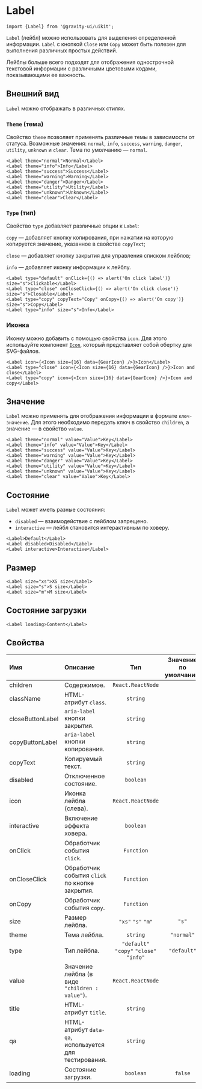 <!--GITHUB_BLOCK-->

# Label

<!--/GITHUB_BLOCK-->

```tsx
import {Label} from '@gravity-ui/uikit';
```

`Label` (лейбл) можно использовать для выделения определенной информации. `Label` с кнопкой `Close` или `Copy` может быть полезен для выполнения различных простых действий.

Лейблы больше всего подходят для отображения однострочной текстовой информации с различными цветовыми кодами, показывающими ее важность.

## Внешний вид

`Label` можно отображать в различных стилях.

### `Theme` (тема)

Свойство `theme` позволяет применять различные темы в зависимости от статуса. Возможные значения: `normal`, `info`, `success`, `warning`, `danger`, `utility`, `unknown` и `clear`.
Тема по умолчанию — `normal`.

<!--LANDING_BLOCK

<ExampleBlock
    code={`
<Label theme="normal">Normal</Label>
<Label theme="info">Info</Label>
<Label theme="success">Success</Label>
<Label theme="warning">Warning</Label>
<Label theme="danger">Danger</Label>
<Label theme="utility">Utility</Label>
<Label theme="unknown">Unknown</Label>
<Label theme="clear">Clear</Label>
`}
>
    <UIKit.Label theme="normal">Normal</UIKit.Label>
    <UIKit.Label theme="info">Info</UIKit.Label>
    <UIKit.Label theme="success">Success</UIKit.Label>
    <UIKit.Label theme="warning">Warning</UIKit.Label>
    <UIKit.Label theme="danger">Danger</UIKit.Label>
    <UIKit.Label theme="utility">Utility</UIKit.Label>
    <UIKit.Label theme="unknown">Unknown</UIKit.Label>
    <UIKit.Label theme="clear">Clear</UIKit.Label>
</ExampleBlock>

LANDING_BLOCK-->

<!--GITHUB_BLOCK-->

```tsx
<Label theme="normal">Normal</Label>
<Label theme="info">Info</Label>
<Label theme="success">Success</Label>
<Label theme="warning">Warning</Label>
<Label theme="danger">Danger</Label>
<Label theme="utility">Utility</Label>
<Label theme="unknown">Unknown</Label>
<Label theme="clear">Clear</Label>
```

<!--/GITHUB_BLOCK-->

### `Type` (тип)

Свойство `type` добавляет различные опции к `Label`:

`copy` — добавляет кнопку копирования, при нажатии на которую копируется значение, указанное в свойстве `copyText`;

`close` — добавляет кнопку закрытия для управления списком лейблов;

`info` — добавляет иконку информации к лейблу.

<!--LANDING_BLOCK

<ExampleBlock
    code={`
<Label type="default" onClick={() => alert('On click label')} size="s">Clickable</Label>
<Label type="close" onCloseClick={() => alert('On click close')} size="s">Closable</Label>
<Label type="copy" copyText="Copy" onCopy={() => alert('On copy')} size="s">Copy</Label>
<Label type="info" size="s">Info</Label>
`}
>
    <UIKit.Label type="default" onClick={() => alert('On click label')} size="s">Clickable</UIKit.Label>
    <UIKit.Label type="close" onCloseClick={() => alert('On click close')} size="s">Closable</UIKit.Label>
    <UIKit.Label type="copy" copyText="Copy" onCopy={() => alert('On copy')} size="s">Copy</UIKit.Label>
    <UIKit.Label type="info" size="s">Info</UIKit.Label>
</ExampleBlock>
LANDING_BLOCK-->

<!--GITHUB_BLOCK-->

```tsx
<Label type="default" onClick={() => alert('On click label')} size="s">Clickable</Label>
<Label type="close" onCloseClick={() => alert('On click close')} size="s">Closable</Label>
<Label type="copy" copyText="Copy" onCopy={() => alert('On copy')} size="s">Copy</Label>
<Label type="info" size="s">Info</Label>
```

<!--/GITHUB_BLOCK-->

### Иконка

Иконку можно добавить с помощью свойства `icon`. Для этого используйте компонент [`Icon`](../Icon), который представляет собой обертку для SVG-файлов.

<!--LANDING_BLOCK

<ExampleBlock
    code={`
<Label icon={<Icon size={16} data={GearIcon} />}>Icon</Label>
<Label type="close" icon={<Icon size={16} data={GearIcon} />}>Icon and close</Label>
<Label type="copy" icon={<Icon size={16} data={GearIcon} />}>Icon and copy</Label>
`}
>
    <UIKit.Label icon={
        <UIKit.Icon data={() => (
            <svg xmlns="http://www.w3.org/2000/svg" xmlns:xlink="http://www.w3.org/1999/xlink" width="16" height="16" class="g-icon" fill="currentColor" stroke="none" aria-hidden="true"><svg xmlns="http://www.w3.org/2000/svg" fill="none" viewBox="0 0 16 16"><path fill="currentColor" fill-rule="evenodd" d="M7.199 2H8.8a.2.2 0 0 1 .2.2c0 1.808 1.958 2.939 3.524 2.034a.199.199 0 0 1 .271.073l.802 1.388a.199.199 0 0 1-.073.272c-1.566.904-1.566 3.164 0 4.069a.199.199 0 0 1 .073.271l-.802 1.388a.199.199 0 0 1-.271.073C10.958 10.863 9 11.993 9 13.8a.2.2 0 0 1-.199.2H7.2a.199.199 0 0 1-.2-.2c0-1.808-1.958-2.938-3.524-2.034a.199.199 0 0 1-.272-.073l-.8-1.388a.199.199 0 0 1 .072-.271c1.566-.905 1.566-3.165 0-4.07a.199.199 0 0 1-.073-.271l.801-1.388a.199.199 0 0 1 .272-.073C5.042 5.138 7 4.007 7 2.2c0-.11.089-.199.199-.199ZM5.5 2.2c0-.94.76-1.7 1.699-1.7H8.8c.94 0 1.7.76 1.7 1.7a.85.85 0 0 0 1.274.735 1.699 1.699 0 0 1 2.32.622l.802 1.388c.469.813.19 1.851-.622 2.32a.85.85 0 0 0 0 1.472 1.7 1.7 0 0 1 .622 2.32l-.802 1.388a1.699 1.699 0 0 1-2.32.622.85.85 0 0 0-1.274.735c0 .939-.76 1.7-1.699 1.7H7.2a1.7 1.7 0 0 1-1.699-1.7.85.85 0 0 0-1.274-.735 1.698 1.698 0 0 1-2.32-.622l-.802-1.388a1.699 1.699 0 0 1 .622-2.32.85.85 0 0 0 0-1.471 1.699 1.699 0 0 1-.622-2.321l.801-1.388a1.699 1.699 0 0 1 2.32-.622A.85.85 0 0 0 5.5 2.2Zm4 5.8a1.5 1.5 0 1 1-3 0 1.5 1.5 0 0 1 3 0ZM11 8a3 3 0 1 1-6 0 3 3 0 0 1 6 0Z" clip-rule="evenodd"></path></svg></svg>
        )} size={16} />
    }>
        <span>Icon</span>
    </UIKit.Label>
    <UIKit.Label type="close" icon={
        <UIKit.Icon data={() => (
            <svg xmlns="http://www.w3.org/2000/svg" xmlns:xlink="http://www.w3.org/1999/xlink" width="16" height="16" class="g-icon" fill="currentColor" stroke="none" aria-hidden="true"><svg xmlns="http://www.w3.org/2000/svg" fill="none" viewBox="0 0 16 16"><path fill="currentColor" fill-rule="evenodd" d="M7.199 2H8.8a.2.2 0 0 1 .2.2c0 1.808 1.958 2.939 3.524 2.034a.199.199 0 0 1 .271.073l.802 1.388a.199.199 0 0 1-.073.272c-1.566.904-1.566 3.164 0 4.069a.199.199 0 0 1 .073.271l-.802 1.388a.199.199 0 0 1-.271.073C10.958 10.863 9 11.993 9 13.8a.2.2 0 0 1-.199.2H7.2a.199.199 0 0 1-.2-.2c0-1.808-1.958-2.938-3.524-2.034a.199.199 0 0 1-.272-.073l-.8-1.388a.199.199 0 0 1 .072-.271c1.566-.905 1.566-3.165 0-4.07a.199.199 0 0 1-.073-.271l.801-1.388a.199.199 0 0 1 .272-.073C5.042 5.138 7 4.007 7 2.2c0-.11.089-.199.199-.199ZM5.5 2.2c0-.94.76-1.7 1.699-1.7H8.8c.94 0 1.7.76 1.7 1.7a.85.85 0 0 0 1.274.735 1.699 1.699 0 0 1 2.32.622l.802 1.388c.469.813.19 1.851-.622 2.32a.85.85 0 0 0 0 1.472 1.7 1.7 0 0 1 .622 2.32l-.802 1.388a1.699 1.699 0 0 1-2.32.622.85.85 0 0 0-1.274.735c0 .939-.76 1.7-1.699 1.7H7.2a1.7 1.7 0 0 1-1.699-1.7.85.85 0 0 0-1.274-.735 1.698 1.698 0 0 1-2.32-.622l-.802-1.388a1.699 1.699 0 0 1 .622-2.32.85.85 0 0 0 0-1.471 1.699 1.699 0 0 1-.622-2.321l.801-1.388a1.699 1.699 0 0 1 2.32-.622A.85.85 0 0 0 5.5 2.2Zm4 5.8a1.5 1.5 0 1 1-3 0 1.5 1.5 0 0 1 3 0ZM11 8a3 3 0 1 1-6 0 3 3 0 0 1 6 0Z" clip-rule="evenodd"></path></svg></svg>
        )} size={16} />
    }>
        <span>Icon and close</span>
    </UIKit.Label>
    <UIKit.Label type="copy" icon={
        <UIKit.Icon data={() => (
            <svg xmlns="http://www.w3.org/2000/svg" xmlns:xlink="http://www.w3.org/1999/xlink" width="16" height="16" class="g-icon" fill="currentColor" stroke="none" aria-hidden="true"><svg xmlns="http://www.w3.org/2000/svg" fill="none" viewBox="0 0 16 16"><path fill="currentColor" fill-rule="evenodd" d="M7.199 2H8.8a.2.2 0 0 1 .2.2c0 1.808 1.958 2.939 3.524 2.034a.199.199 0 0 1 .271.073l.802 1.388a.199.199 0 0 1-.073.272c-1.566.904-1.566 3.164 0 4.069a.199.199 0 0 1 .073.271l-.802 1.388a.199.199 0 0 1-.271.073C10.958 10.863 9 11.993 9 13.8a.2.2 0 0 1-.199.2H7.2a.199.199 0 0 1-.2-.2c0-1.808-1.958-2.938-3.524-2.034a.199.199 0 0 1-.272-.073l-.8-1.388a.199.199 0 0 1 .072-.271c1.566-.905 1.566-3.165 0-4.07a.199.199 0 0 1-.073-.271l.801-1.388a.199.199 0 0 1 .272-.073C5.042 5.138 7 4.007 7 2.2c0-.11.089-.199.199-.199ZM5.5 2.2c0-.94.76-1.7 1.699-1.7H8.8c.94 0 1.7.76 1.7 1.7a.85.85 0 0 0 1.274.735 1.699 1.699 0 0 1 2.32.622l.802 1.388c.469.813.19 1.851-.622 2.32a.85.85 0 0 0 0 1.472 1.7 1.7 0 0 1 .622 2.32l-.802 1.388a1.699 1.699 0 0 1-2.32.622.85.85 0 0 0-1.274.735c0 .939-.76 1.7-1.699 1.7H7.2a1.7 1.7 0 0 1-1.699-1.7.85.85 0 0 0-1.274-.735 1.698 1.698 0 0 1-2.32-.622l-.802-1.388a1.699 1.699 0 0 1 .622-2.32.85.85 0 0 0 0-1.471 1.699 1.699 0 0 1-.622-2.321l.801-1.388a1.699 1.699 0 0 1 2.32-.622A.85.85 0 0 0 5.5 2.2Zm4 5.8a1.5 1.5 0 1 1-3 0 1.5 1.5 0 0 1 3 0ZM11 8a3 3 0 1 1-6 0 3 3 0 0 1 6 0Z" clip-rule="evenodd"></path></svg></svg>
        )} size={16} />
    }>
        <span>Icon and copy</span>
    </UIKit.Label>
</ExampleBlock>

LANDING_BLOCK-->

<!--GITHUB_BLOCK-->

```tsx
<Label icon={<Icon size={16} data={GearIcon} />}>Icon</Label>
<Label type="close" icon={<Icon size={16} data={GearIcon} />}>Icon and close</Label>
<Label type="copy" icon={<Icon size={16} data={GearIcon} />}>Icon and copy</Label>
```

<!--/GITHUB_BLOCK-->

## Значение

`Label` можно применять для отображения информации в формате `ключ-значение`. Для этого необходимо передать ключ в свойство `children`, а значение — в свойство `value`.

<!--LANDING_BLOCK

<ExampleBlock
    code={`
<Label theme="normal" value="Value">Key</Label>
<Label theme="info" value="Value">Key</Label>
<Label theme="success" value="Value">Key</Label>
<Label theme="warning" value="Value">Key</Label>
<Label theme="danger" value="Value">Key</Label>
<Label theme="utility" value="Value">Key</Label>
<Label theme="unknown" value="Value">Key</Label>
<Label theme="clear" value="Value">Key</Label>
`}
>
    <UIKit.Label theme="normal" value="Value">Key</UIKit.Label>
    <UIKit.Label theme="info" value="Value">Key</UIKit.Label>
    <UIKit.Label theme="success" value="Value">Key</UIKit.Label>
    <UIKit.Label theme="warning" value="Value">Key</UIKit.Label>
    <UIKit.Label theme="danger" value="Value">Key</UIKit.Label>
    <UIKit.Label theme="utility" value="Value">Key</UIKit.Label>
    <UIKit.Label theme="unknown" value="Value">Key</UIKit.Label>
    <UIKit.Label theme="clear" value="Value">Key</UIKit.Label>
</ExampleBlock>

LANDING_BLOCK-->

<!--GITHUB_BLOCK-->

```tsx
<Label theme="normal" value="Value">Key</Label>
<Label theme="info" value="Value">Key</Label>
<Label theme="success" value="Value">Key</Label>
<Label theme="warning" value="Value">Key</Label>
<Label theme="danger" value="Value">Key</Label>
<Label theme="utility" value="Value">Key</Label>
<Label theme="unknown" value="Value">Key</Label>
<Label theme="clear" value="Value">Key</Label>
```

<!--/GITHUB_BLOCK-->

## Состояние

`Label` может иметь разные состояния:

- `disabled` — взаимодействие с лейблом запрещено.
- `interactive` — лейбл становится интерактивным по ховеру.

<!--LANDING_BLOCK

<ExampleBlock
    code={`
<Label>Default</Label>
<Label disabled>Disabled</Label>
<Label interactive>Interactive</Label>
`}
>
    <UIKit.Label>Default</UIKit.Label>
    <UIKit.Label disabled>Disabled</UIKit.Label>
    <UIKit.Label interactive>Interactive</UIKit.Label>
</ExampleBlock>

LANDING_BLOCK-->

<!--GITHUB_BLOCK-->

```tsx
<Label>Default</Label>
<Label disabled>Disabled</Label>
<Label interactive>Interactive</Label>
```

<!--/GITHUB_BLOCK-->

## Размер

<!--LANDING_BLOCK

<ExampleBlock
    code={`
<Label size="xs">XS size</Label>
<Label size="s">S size</Label>
<Label size="m">M size</Label>
`}
>
    <UIKit.Label size="xs">XS size</UIKit.Label>
    <UIKit.Label size="s">S size</UIKit.Label>
    <UIKit.Label size="m">M size</UIKit.Label>
</ExampleBlock>

LANDING_BLOCK-->

<!--GITHUB_BLOCK-->

```tsx
<Label size="xs">XS size</Label>
<Label size="s">S size</Label>
<Label size="m">M size</Label>
```

<!--/GITHUB_BLOCK-->

## Состояние загрузки

<!--LANDING_BLOCK
<ExampleBlock
    code={`
<Label loading>Content</Label>
`}
>
    <UIKit.Label loading>Content</UIKit.Label>
</ExampleBlock>
LANDING_BLOCK-->

<!--GITHUB_BLOCK-->

```tsx
<Label loading>Content</Label>
```

<!--/GITHUB_BLOCK-->

## Свойства

| Имя              | Описание                                               |                   Тип                   | Значение по умолчанию |
| :--------------- | :----------------------------------------------------- | :-------------------------------------: | :-------------------: |
| children         | Содержимое.                                            |            `React.ReactNode`            |                       |
| className        | HTML-атрибут `class`.                                  |                `string`                 |                       |
| closeButtonLabel | `aria-label` кнопки закрытия.                          |                `string`                 |                       |
| copyButtonLabel  | `aria-label` кнопки копирования.                       |                `string`                 |                       |
| copyText         | Копируемый текст.                                      |                `string`                 |                       |
| disabled         | Отключенное состояние.                                 |                `boolean`                |                       |
| icon             | Иконка лейбла (слева).                                 |            `React.ReactNode`            |                       |
| interactive      | Включение эффекта ховера.                              |                `boolean`                |                       |
| onClick          | Обработчик события `click`.                            |               `Function`                |                       |
| onCloseClick     | Обработчик события `click` по кнопке закрытия.         |               `Function`                |                       |
| onCopy           | Обработчик события `copy`.                             |               `Function`                |                       |
| size             | Размер лейбла.                                         |           `"xs"` `"s"` `"m"`            |         `"s"`         |
| theme            | Тема лейбла.                                           |                `string`                 |      `"normal"`       |
| type             | Тип лейбла.                                            | `"default"` `"copy"` `"close"` `"info"` |      `"default"`      |
| value            | Значение лейбла (в виде `"children : value"`).         |            `React.ReactNode`            |                       |
| title            | HTML-атрибут `title`.                                  |                `string`                 |                       |
| qa               | HTML-атрибут `data-qa`, используется для тестирования. |                `string`                 |                       |
| loading          | Состояние загрузки.                                    |                `boolean`                |        `false`        |
